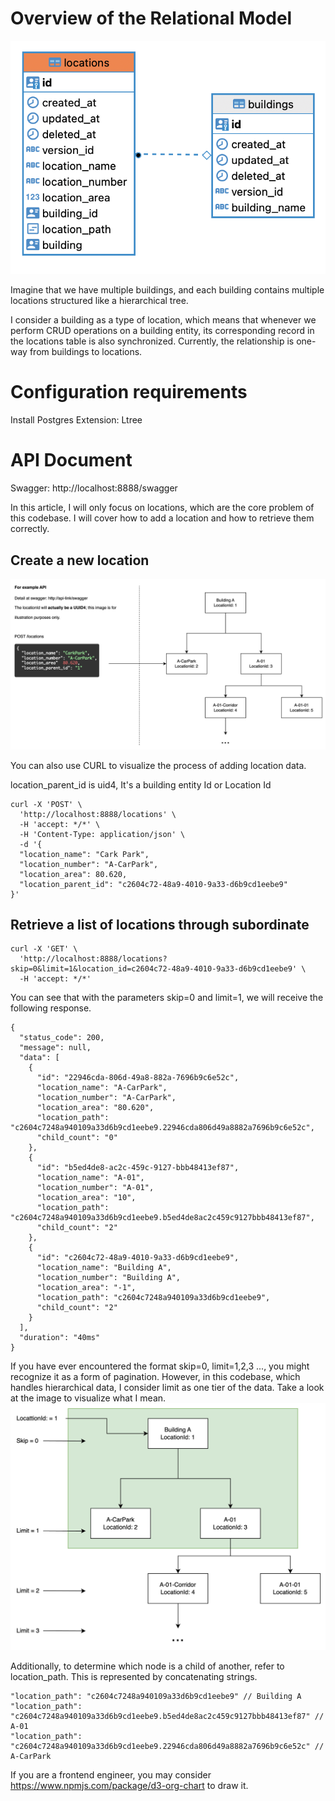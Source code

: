 # Overview of the Relational Model
![Diagram](./resources/diagram.png)

Imagine that we have multiple buildings, and each building contains multiple locations structured like a hierarchical tree.

I consider a building as a type of location, which means that whenever we perform CRUD operations on a building entity, its corresponding record in the locations table is also synchronized. Currently, the relationship is one-way from buildings to locations.

# Configuration requirements
Install Postgres Extension: Ltree

# API Document
Swagger: http://localhost:8888/swagger

In this article, I will only focus on locations, which are the core problem of this codebase. I will cover how to add a location and how to retrieve them correctly.

## Create a new location
![Diagram](./resources/1.jpg)

You can also use CURL to visualize the process of adding location data.

location_parent_id is uid4, It's a building entity Id or Location Id
```
curl -X 'POST' \
  'http://localhost:8888/locations' \
  -H 'accept: */*' \
  -H 'Content-Type: application/json' \
  -d '{
  "location_name": "Cark Park",
  "location_number": "A-CarPark",
  "location_area": 80.620,
  "location_parent_id": "c2604c72-48a9-4010-9a33-d6b9cd1eebe9"
}'
```

## Retrieve a list of locations through subordinate
```
curl -X 'GET' \
  'http://localhost:8888/locations?skip=0&limit=1&location_id=c2604c72-48a9-4010-9a33-d6b9cd1eebe9' \
  -H 'accept: */*'
```

You can see that with the parameters skip=0 and limit=1, we will receive the following response.
```
{
  "status_code": 200,
  "message": null,
  "data": [
    {
      "id": "22946cda-806d-49a8-882a-7696b9c6e52c",
      "location_name": "A-CarPark",
      "location_number": "A-CarPark",
      "location_area": "80.620",
      "location_path": "c2604c7248a940109a33d6b9cd1eebe9.22946cda806d49a8882a7696b9c6e52c",
      "child_count": "0"
    },
    {
      "id": "b5ed4de8-ac2c-459c-9127-bbb48413ef87",
      "location_name": "A-01",
      "location_number": "A-01",
      "location_area": "10",
      "location_path": "c2604c7248a940109a33d6b9cd1eebe9.b5ed4de8ac2c459c9127bbb48413ef87",
      "child_count": "2"
    },
    {
      "id": "c2604c72-48a9-4010-9a33-d6b9cd1eebe9",
      "location_name": "Building A",
      "location_number": "Building A",
      "location_area": "-1",
      "location_path": "c2604c7248a940109a33d6b9cd1eebe9",
      "child_count": "2"
    }
  ],
  "duration": "40ms"
}
```

If you have ever encountered the format skip=0, limit=1,2,3 ..., you might recognize it as a form of pagination. However, in this codebase, which handles hierarchical data, I consider limit as one tier of the data. Take a look at the image to visualize what I mean.
![Diagram](./resources/3.jpg)

Additionally, to determine which node is a child of another, refer to location_path. This is represented by concatenating strings.

```
"location_path": "c2604c7248a940109a33d6b9cd1eebe9" // Building A
"location_path": "c2604c7248a940109a33d6b9cd1eebe9.b5ed4de8ac2c459c9127bbb48413ef87" // A-01
"location_path": "c2604c7248a940109a33d6b9cd1eebe9.22946cda806d49a8882a7696b9c6e52c" // A-CarPark
```

If you are a frontend engineer, you may consider https://www.npmjs.com/package/d3-org-chart to draw it.